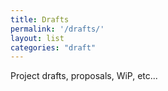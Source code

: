 ```yaml
---
title: Drafts
permalink: '/drafts/'
layout: list
categories: "draft"
---
```

Project drafts, proposals, WiP, etc...
